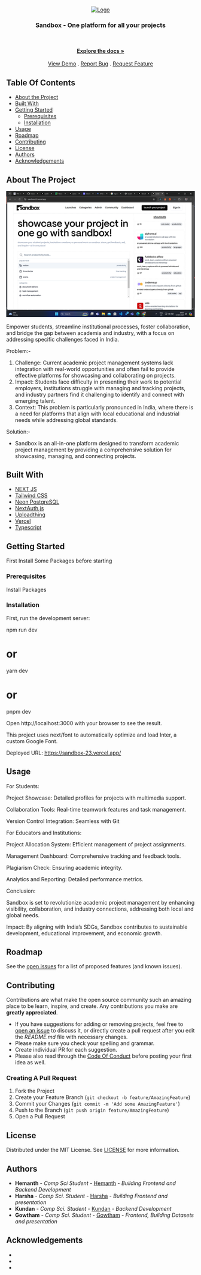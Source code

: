 <br/>
<p align="center">
  <a href="https://github.com/Kundan730/sandbox_23">
    <img src="https://i.ibb.co/rwMhd74/sandboxlogo.png" alt="Logo" width="80" height="80">
  </a>

  <h3 align="center">Sandbox - One platform for all your projects</h3>

  <p align="center">
     <!-- Discover and read the best webtoons from around the world on the blockchain.  -->
    <br/>
    <br/>
    <a href="https://github.com/Kundan730/sandbox_23"><strong>Explore the docs »</strong></a>
    <br/>
    <br/>
    <a href="https://github.com/Kundan730/sandbox_23">View Demo</a>
    .
    <a href="https://github.com/Kundan730/sandbox_23/issues">Report Bug</a>
    .
    <a href="https://github.com/Kundan730/sandbox_23/issues">Request Feature</a>
  </p>
</p>



## Table Of Contents

* [About the Project](#about-the-project)
* [Built With](#built-with)
* [Getting Started](#getting-started)
  * [Prerequisites](#prerequisites)
  * [Installation](#installation)
* [Usage](#usage)
* [Roadmap](#roadmap)
* [Contributing](#contributing)
* [License](#license)
* [Authors](#authors)
* [Acknowledgements](#acknowledgements)

## About The Project

![Screen Shot](./public/images/Screenshot%202024-09-14%20080339.png)

Empower students, streamline institutional processes, foster collaboration, and bridge the gap between academia and industry, with a focus on addressing specific challenges faced in India.

Problem:-

1. Challenge: Current academic project management systems lack integration with real-world opportunities and often fail to provide effective platforms for showcasing and collaborating on projects.
2. Impact: Students face difficulty in presenting their work to potential employers, institutions struggle with managing and tracking projects, and industry partners find it challenging to identify and connect with emerging talent.
3. Context: This problem is particularly pronounced in India, where there is a need for platforms that align with local educational and industrial needs while addressing global standards.

Solution:-

* Sandbox is an all-in-one platform designed to transform academic project management by providing a comprehensive solution for showcasing, managing, and connecting projects.

## Built With

* [NEXT JS](https://nextjs.org/)
* [Tailwind CSS](https://tailwindcss.com/)
* [Neon PostgreSQL](https://neon.tech/)
* [NextAuth.js](https://next-auth.js.org/)
* [Uploadthing](https://uploadthing.com/)
* [Vercel](https://vercel.com/)
* [Typescript](https://www.typescriptlang.org/)

## Getting Started

First Install Some Packages before starting

### Prerequisites

Install Packages

### Installation

First, run the development server:

npm run dev
# or
yarn dev
# or
pnpm dev


Open http://localhost:3000 with your browser to see the result.

This project uses next/font to automatically optimize and load Inter, a custom Google Font.


Deployed URL:  https://sandbox-23.vercel.app/

## Usage

For Students:

Project Showcase: Detailed profiles for projects with multimedia support.

Collaboration Tools: Real-time teamwork features and task management.

Version Control Integration: Seamless with Git

For Educators and Institutions:

Project Allocation System: Efficient management of project assignments.

Management Dashboard: Comprehensive tracking and feedback tools.

Plagiarism Check: Ensuring academic integrity.

Analytics and Reporting: Detailed performance metrics.

Conclusion:

Sandbox is set to revolutionize academic project management by enhancing visibility, collaboration, and industry connections, addressing both local and global needs.

Impact: By aligning with India’s SDGs, Sandbox contributes to sustainable development, educational improvement, and economic growth.

## Roadmap

See the [open issues](https://github.com/Kundan730/sandbox_23/issues) for a list of proposed features (and known issues).

## Contributing

Contributions are what make the open source community such an amazing place to be learn, inspire, and create. Any contributions you make are **greatly appreciated**.
* If you have suggestions for adding or removing projects, feel free to [open an issue](https://github.com/HEMANTH123SR/blocktoons/issues/new) to discuss it, or directly create a pull request after you edit the *README.md* file with necessary changes.
* Please make sure you check your spelling and grammar.
* Create individual PR for each suggestion.
* Please also read through the [Code Of Conduct](https://github.com/HEMANTH123SR/blocktoons/blob/main/CODE_OF_CONDUCT.md) before posting your first idea as well.

### Creating A Pull Request

1. Fork the Project
2. Create your Feature Branch (`git checkout -b feature/AmazingFeature`)
3. Commit your Changes (`git commit -m 'Add some AmazingFeature'`)
4. Push to the Branch (`git push origin feature/AmazingFeature`)
5. Open a Pull Request

## License

Distributed under the MIT License. See [LICENSE](https://github.com/HEMANTH123SR/blocktoons/blob/main/LICENSE.md) for more information.

## Authors

* **Hemanth** - *Comp Sci Student* - [Hemanth](https://github.com/HEMANTH123SR) - *Building Frontend and Backend Development*
* **Harsha** - *Comp Sci. Student* - [Harsha](https://github.com/HarshaDivate) - *Building Frontend and presentation*
* **Kundan** - *Comp Sci. Student* - [Kundan](https://github.com/Kundan730) - *Backend Development*
* **Gowtham** - *Comp Sci. Student* - [Gowtham](https://github.com/Gowthamnitro5) - *Frontend, Building Datasets and presentation*

## Acknowledgements

* []()
* []()
* []()
